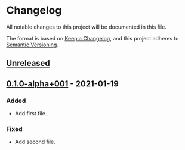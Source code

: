 # Changelog
All notable changes to this project will be documented in this file.

The format is based on [Keep a Changelog](https://keepachangelog.com/en/1.0.0/),
and this project adheres to [Semantic Versioning](https://semver.org/spec/v2.0.0.html).

## [Unreleased]

## [0.1.0-alpha+001] - 2021-01-19
### Added
- Add first file.

### Fixed
- Add second file.

[Unreleased]: https://github.com/adamtabrams/change/compare/v0.1.0-alpha+001...HEAD
[0.1.0-alpha+001]: https://github.com/adamtabrams/change/releases/tag/v0.1.0-alpha+001
